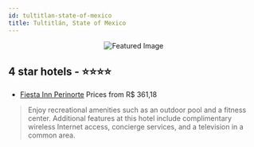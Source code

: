 ```yaml
---
id: tultitlan-state-of-mexico
title: Tultitlán, State of Mexico
---
```


<center><img src="https://i.travelapi.com/hotels/1000000/80000/79100/79057/dc84c513_z.jpg" alt="Featured Image" /></center>


##  4 star hotels - ⭐️⭐️⭐️⭐️

-    [Fiesta Inn Perinorte](https://us.hurb.com/hotels/tultitlan/fiesta-inn-perinorte-JNP-JP796623?cmp=18055) Prices from R$ 361,18
   > Enjoy recreational amenities such as an outdoor pool and a fitness center. Additional features at this hotel include complimentary wireless Internet access, concierge services, and a television in a common area.
